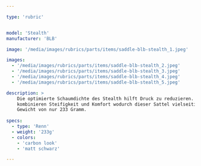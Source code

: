 ```yaml
---

type: 'rubric'


model: 'Stealth'
manufacturer: 'BLB'

image: '/media/images/rubrics/parts/items/saddle-blb-stealth_1.jpeg'

images:
  - '/media/images/rubrics/parts/items/saddle-blb-stealth_2.jpeg'
  - '/media/images/rubrics/parts/items/saddle-blb-stealth_3.jpeg'
  - '/media/images/rubrics/parts/items/saddle-blb-stealth_4.jpeg'
  - '/media/images/rubrics/parts/items/saddle-blb-stealth_5.jpeg'

description: >
    Die optimierte Schaumdichte des Stealth hilft Druck zu reduzieren. Verchromte Sattelstreben 
    kombinieren Steifigkeit und Komfort wodurch dieser Sattel vielseitig einsetzbar ist, bei einem
    Gewicht von nur 233 Gramm.
    
specs: 
  - type: 'Renn'
  - weight: '233g'
  - colors: 
    - 'carbon look'
    - 'matt schwarz'

---
```

